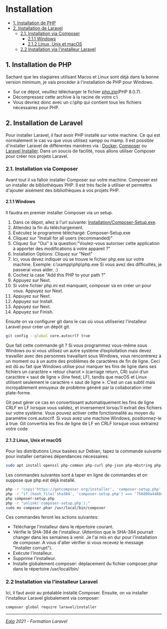 <h1>Installation</h1>

- [1. Installation de PHP](#1-installation-de-php)
- [2. Installation de Laravel](#2-installation-de-laravel)
  - [2.1. Installation via Composer](#21-installation-via-composer)
    - [2.1.1 Windows](#211-windows)
    - [2.1.2 Linux, Unix et macOS](#212-linux-unix-et-macos)
  - [2.2 Installation via l'installeur Laravel](#22-installation-via-linstalleur-laravel)

## 1. Installation de PHP
Sachant que les stagiaires utilisant Macos et Linux sont déjà dans la bonne version minimum, je vais procéder à l'installation de PHP pour Windows.
- Sur ce dépot, veuillez télécharger le fichier [php.zip](https://github.com/ZamBoyle/Eqla_Laravel/raw/master/Installation/php.zip)(PHP 8.0.7).
- Décompressez cette archive à la racine de votre c:\
- Vous devriez donc avec un c:\php qui contient tous les fichiers nécessaires pour PHP.

## 2. Installation de Laravel
Pour installer Laravel, il faut avoir PHP installé sur votre machine. Ce qui est normalement le cas vu que vous utilisez xampp ou mamp.
Il est possible d'installer Laravel de différentes manières via : [Docker](https://fr.wikipedia.org/wiki/Docker_(logiciel)), [Composer](https://github.com/ZamBoyle/Eqla_Laravel/raw/master/Installation/Composer-Setup.exe) ou [Laravel Installer](https://laravel.com/docs/8.x/installation#the-laravel-installer).
Dans un soucis de facilité, nous allons utiliser Composer pour créer nos projets Laravel.
### 2.1. Installation via Composer
Avant tout il va falloir installer Composer sur votre machine.
Composer est un installer de bibliothèques PHP. Il est très facile à utiliser et permettra d'ajouter aisément des bibliothèques à vos projets PHP.

#### 2.1.1 Windows
Il faudra en premier installer Composer via un setup.
1. Dans ce dépot, allez à l'url suivante: [Installation/Composer-Setup.exe](https://github.com/ZamBoyle/Eqla_Laravel/raw/master/Installation/Composer-Setup.exe).
2. Attendez la fin du téléchargement.
3. Exécutez le programme téléchargé: Composer-Setup.exe
4. Cliquez sur "Install for all users (recommanded)"
5. Cliquez Sur "Oui" à la question:"Voulez-vous autoriser cette application à apporter des modifications à votre appareil ?"
6. Installation Options: Cliquez sur "Next"
7. Ici, vous devez indiquer où se trouve le fichier php.exe sur votre machine. Exemple: c:\xampp\php\php.exe Si vous avez des difficultés, je passerai vous aider. :)
8. Cochez la case "Add this PHP to your path ?"
9. Appuyez sur Next.
10. Si votre fichier php.ini est manquant, composer va en créer un pour vous. Appuyez sur Next.
11. Appuyez sur Next.
12. Appuyez sur Install.
13. Appuyez sur Next.
14. Appuyez sur Finish.

Ensuite on va configurer git dans le cas où vous utiliseriez l'installeur Laravel pour créer un dépôt git.
```bash
git config --global core.autocrlf true
```
Que fait cette commande git ?
Si vous programmez vous-même sous Windows ou si vous utilisez un autre système d’exploitation mais devez travailler avec des personnes travaillant sous Windows, vous rencontrerez à un moment ou à un autre des problèmes de caractères de fin de ligne. Ceci est dû au fait que Windows utilise pour marquer les fins de ligne dans ses fichiers un caractère « retour chariot » (carriage return, CR) suivi d’un caractère « saut de ligne » (line feed, LF), tandis que macOS et Linux utilisent seulement le caractère « saut de ligne ». C’est un cas subtil mais incroyablement ennuyeux de problème généré par la collaboration inter plate-forme.

Git peut gérer ce cas en convertissant automatiquement les fins de ligne CRLF en LF lorsque vous validez, et inversement lorsqu’il extrait des fichiers sur votre système. Vous pouvez activer cette fonctionnalité au moyen du paramètre core.autocrlf. Si vous avez une machine Windows, positionnez-le à true. Git convertira les fins de ligne de LF en CRLF lorsque vous extrairez votre code

#### 2.1.2 Linux, Unix et macOS 
Pour les distributions Linux basées sur Debian, tapez la commande suivante pour installer certaines dépendances nécessaires:
```bash
sudo apt install openssl php-common php-curl php-json php-mbstring php-mysql php-xml php-zip
```

Les commandes suivantes sont à taper en ligne de commandes et on suppose que php est déjà installé.
```bash
php -r "copy('https://getcomposer.org/installer', 'composer-setup.php');"
php -r "if (hash_file('sha384', 'composer-setup.php') === '756890a4488ce9024fc62c56153228907f1545c228516cbf63f885e036d37e9a59d27d63f46af1d4d07ee0f76181c7d3') { echo 'Installer verified'; } else { echo 'Installer corrupt'; unlink('composer-setup.php'); } echo PHP_EOL;"
php composer-setup.php
php -r "unlink('composer-setup.php');"
sudo mv composer.phar /usr/local/bin/composer
```
Ces commandes feront les actions suivantes:
- Télécharge l'installeur dans le répertoire courant.
- Vérifie le SHA-384 de l'installeur. (Attention que le SHA-384 pourrait changer dans les semaines à venir. Je l'ai mis en dur pour l'installation de composer. A vous d'aller vérifier si vous recevez le message "Installer corrupt").
- Exécute l'installeur. 
- Supprime l'installeur.
- Installe globalement composer: déplacement du fichier composer.phar dans le répertoire /usr/local/bin/

### 2.2 Installation via l'installeur Laravel
Ici, il faut avoir au préalable installé Composer.
Ensuite, on va installer l'installeur Laravel globalement via composer:
```bash
composer global require laravel/installer
```
---
_[Eqla](http://www.eqla.be) 2021 - Formation Laravel_

